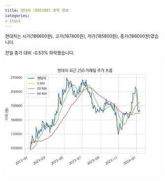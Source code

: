 ```yaml
---
title: 현대차 (005380) 종목 정보
categories:
- Stock
---
```


현대차는 시가(186600원), 고가(187400원), 저가(185800원), 종가(186000원)였습니다.

전일 종가 대비 -0.53% 하락했습니다.

<!-- more -->

![005380](/assets/stock_images/005380.png)